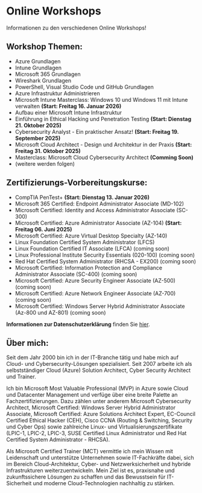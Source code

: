 # Online Workshops
Informationen zu den verschiedenen Online Workshops!

## Workshop Themen:
- Azure Grundlagen
- Intune Grundlagen
- Microsoft 365 Grundlagen
- Wireshark Grundlagen
- PowerShell, Visual Studio Code und GitHub Grundlagen
- Azure Infrastruktur Administrieren
- Microsoft Intune Masterclass: Windows 10 und Windows 11 mit Intune verwalten **(Start: Freitag 16. Januar 2026)**
- Aufbau einer Microsoft Intune Infrastruktur
- Einführung in Ethical Hacking und Penetration Testing **(Start: Dienstag 21. Oktober 2025)**
- Cybersecurity Analyst - Ein praktischer Ansatz! **(Start: Freitag 19. September 2025)**
- Microsoft Cloud Architect - Design und Architektur in der Praxis **(Start: Freitag 31. Oktober 2025)**
- Masterclass: Microsoft Cloud Cybersecurity Architect **(Comming Soon)**
- (weitere werden folgen)

## Zertifizierungs-Vorbereitungskurse:  
- CompTIA PenTest+ **(Start: Dienstag 13. Januar 2026)**  
- Microsoft 365 Certified: Endpoint Administrator Associate (MD-102)  
- Microsoft Certified: Identity and Access Administrator Associate (SC-300)
- Microsoft Certified: Azure Administrator Associate (AZ-104) **(Start: Freitag 06. Juni 2025)**
- Microsoft Certified: Azure Virtual Desktop Specialty (AZ-140)
- Linux Foundation Certified System Administrator (LFCS)
- Linux Foundation Certified IT Associate (LFCA) (coming soon)
- Linux Professional Institute Security Essentials (020-100) (coming soon)
- Red Hat Certified System Administrator (RHCSA - EX200) (coming soon)
- Microsoft Certified: Information Protection and Compliance Administrator Associate (SC-400) (coming soon)
- Microsoft Certified: Azure Security Engineer Associate (AZ-500) (coming soon)
- Microsoft Certified: Azure Network Engineer Associate (AZ-700) (coming soon)
- Microsoft Certified: Windows Server Hybrid Administrator Associate (Az-800 und AZ-801) (coming soon)


**Informationen zur Datenschutzerklärung** finden Sie [hier](http://www.winsolution.ch).

## Über mich:  

Seit dem Jahr 2000 bin ich in der IT-Branche tätig und habe mich auf Cloud- und Cybersecurity-Lösungen spezialisiert. Seit 2007 arbeite ich als selbstständiger Cloud (Azure) Solution Architect, Cyber Security Architect und Trainer.

Ich bin Microsoft Most Valuable Professional (MVP) in Azure sowie Cloud und Datacenter Management und verfüge über eine breite Palette an Fachzertifizierungen. Dazu zählen unter anderem Microsoft Cybersecurity Architect, Microsoft Certified: Windows Server Hybrid Administrator Associate, Microsoft Certified: Azure Solutions Architect Expert, EC-Council Certified Ethical Hacker (CEH), Cisco CCNA (Routing & Switching, Security und Cyber Ops) sowie zahlreiche Linux- und Virtualisierungszertifikate (LPIC-1, LPIC-2, LPIC-3, SUSE Certified Linux Administrator und Red Hat Certified System Administrator - RHCSA).

Als Microsoft Certified Trainer (MCT) vermittle ich mein Wissen mit Leidenschaft und unterstütze Unternehmen sowie IT-Fachkräfte dabei, sich im Bereich Cloud-Architektur, Cyber- und Netzwerksicherheit und hybride Infrastrukturen weiterzuentwickeln. Mein Ziel ist es, praxisnahe und zukunftssichere Lösungen zu schaffen und das Bewusstsein für IT-Sicherheit und moderne Cloud-Technologien nachhaltig zu stärken.
